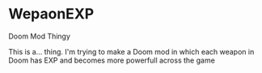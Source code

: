 # WepaonEXP
Doom Mod Thingy

This is a... thing. I'm trying to make a Doom mod in which each weapon in Doom has EXP and becomes more powerfull across the game

